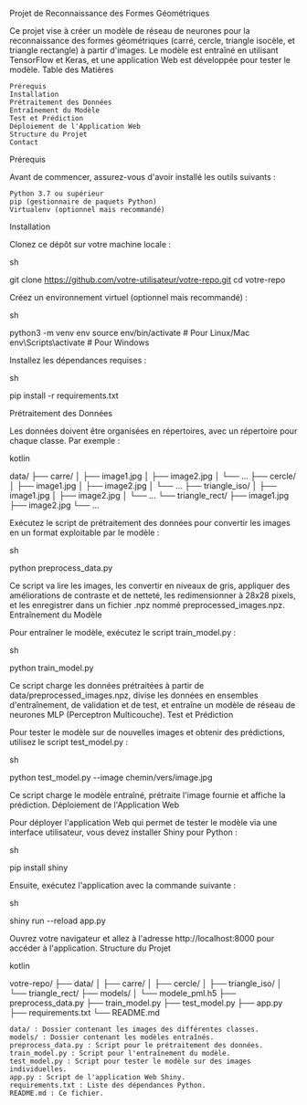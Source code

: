 Projet de Reconnaissance des Formes Géométriques

Ce projet vise à créer un modèle de réseau de neurones pour la reconnaissance des formes géométriques (carré, cercle, triangle isocèle, et triangle rectangle) à partir d'images. Le modèle est entraîné en utilisant TensorFlow et Keras, et une application Web est développée pour tester le modèle.
Table des Matières

    Prérequis
    Installation
    Prétraitement des Données
    Entraînement du Modèle
    Test et Prédiction
    Déploiement de l'Application Web
    Structure du Projet
    Contact

Prérequis

Avant de commencer, assurez-vous d'avoir installé les outils suivants :

    Python 3.7 ou supérieur
    pip (gestionnaire de paquets Python)
    Virtualenv (optionnel mais recommandé)

Installation

Clonez ce dépôt sur votre machine locale :

sh

git clone https://github.com/votre-utilisateur/votre-repo.git
cd votre-repo

Créez un environnement virtuel (optionnel mais recommandé) :

sh

python3 -m venv env
source env/bin/activate  # Pour Linux/Mac
env\Scripts\activate  # Pour Windows

Installez les dépendances requises :

sh

pip install -r requirements.txt

Prétraitement des Données

Les données doivent être organisées en répertoires, avec un répertoire pour chaque classe. Par exemple :

kotlin

data/
├── carre/
│   ├── image1.jpg
│   ├── image2.jpg
│   └── ...
├── cercle/
│   ├── image1.jpg
│   ├── image2.jpg
│   └── ...
├── triangle_iso/
│   ├── image1.jpg
│   ├── image2.jpg
│   └── ...
└── triangle_rect/
    ├── image1.jpg
    ├── image2.jpg
    └── ...

Exécutez le script de prétraitement des données pour convertir les images en un format exploitable par le modèle :

sh

python preprocess_data.py

Ce script va lire les images, les convertir en niveaux de gris, appliquer des améliorations de contraste et de netteté, les redimensionner à 28x28 pixels, et les enregistrer dans un fichier .npz nommé preprocessed_images.npz.
Entraînement du Modèle

Pour entraîner le modèle, exécutez le script train_model.py :

sh

python train_model.py

Ce script charge les données prétraitées à partir de data/preprocessed_images.npz, divise les données en ensembles d'entraînement, de validation et de test, et entraîne un modèle de réseau de neurones MLP (Perceptron Multicouche).
Test et Prédiction

Pour tester le modèle sur de nouvelles images et obtenir des prédictions, utilisez le script test_model.py :

sh

python test_model.py --image chemin/vers/image.jpg

Ce script charge le modèle entraîné, prétraite l'image fournie et affiche la prédiction.
Déploiement de l'Application Web

Pour déployer l'application Web qui permet de tester le modèle via une interface utilisateur, vous devez installer Shiny pour Python :

sh

pip install shiny

Ensuite, exécutez l'application avec la commande suivante :

sh

shiny run --reload app.py

Ouvrez votre navigateur et allez à l'adresse http://localhost:8000 pour accéder à l'application.
Structure du Projet

kotlin

votre-repo/
├── data/
│   ├── carre/
│   ├── cercle/
│   ├── triangle_iso/
│   └── triangle_rect/
├── models/
│   └── modele_pml.h5
├── preprocess_data.py
├── train_model.py
├── test_model.py
├── app.py
├── requirements.txt
└── README.md

    data/ : Dossier contenant les images des différentes classes.
    models/ : Dossier contenant les modèles entraînés.
    preprocess_data.py : Script pour le prétraitement des données.
    train_model.py : Script pour l'entraînement du modèle.
    test_model.py : Script pour tester le modèle sur des images individuelles.
    app.py : Script de l'application Web Shiny.
    requirements.txt : Liste des dépendances Python.
    README.md : Ce fichier.


